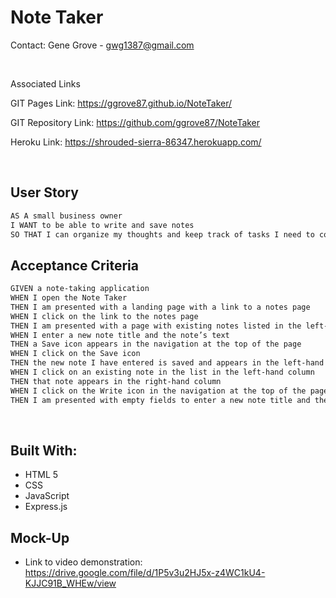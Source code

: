 # Note Taker

Contact: Gene Grove - gwg1387@gmail.com

<br>

Associated Links

GIT Pages Link: https://ggrove87.github.io/NoteTaker/

GIT Repository Link: https://github.com/ggrove87/NoteTaker

Heroku Link: https://shrouded-sierra-86347.herokuapp.com/

<br>

## User Story

```md
AS A small business owner
I WANT to be able to write and save notes
SO THAT I can organize my thoughts and keep track of tasks I need to complete
```

## Acceptance Criteria

```md
GIVEN a note-taking application
WHEN I open the Note Taker
THEN I am presented with a landing page with a link to a notes page
WHEN I click on the link to the notes page
THEN I am presented with a page with existing notes listed in the left-hand column, plus empty fields to enter a new note title and the note’s text in the right-hand column
WHEN I enter a new note title and the note’s text
THEN a Save icon appears in the navigation at the top of the page
WHEN I click on the Save icon
THEN the new note I have entered is saved and appears in the left-hand column with the other existing notes
WHEN I click on an existing note in the list in the left-hand column
THEN that note appears in the right-hand column
WHEN I click on the Write icon in the navigation at the top of the page
THEN I am presented with empty fields to enter a new note title and the note’s text in the right-hand column
```


<br>

## Built With:

* HTML 5
* CSS
* JavaScript
* Express.js


## Mock-Up


* Link to video demonstration: https://drive.google.com/file/d/1P5v3u2HJ5x-z4WC1kU4-KJJC91B_WHEw/view